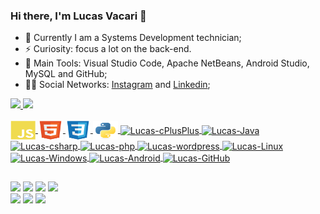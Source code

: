 ### Hi there, I'm Lucas Vacari 👋

- 🌱 Currently I am a Systems Development technician;
- ⚡ Curiosity: focus a lot on the back-end. 
- 🎒 Main Tools: Visual Studio Code, Apache NetBeans, Android Studio, MySQL and GitHub;
- 🙋‍♂️ Social Networks: [Instagram](https://www.instagram.com/lucas_vacarii/) and [Linkedin](https://www.linkedin.com/in/lucas-vacari-80139a228/);

<!--Parte dos quadros-->
<div>
  <a href="https://github.com/BrookSK">
  <img height="180em" src="https://github-readme-stats.vercel.app/api?username=BrookSK&show_icons=true&theme=transparent"/>
  <img height="180em" src="https://github-readme-stats.vercel.app/api/top-langs/?username=BrookSK&layout=compact&theme=transparent"/>
</div>
  
  <!--Parte dos incones-->
<div style="display: inline_block"><br>
  <img align="center" alt="Rafa-Js" height="30" width="40" src="https://raw.githubusercontent.com/devicons/devicon/master/icons/javascript/javascript-plain.svg">
  <img align="center" alt="Rafa-HTML" height="30" width="40" src="https://raw.githubusercontent.com/devicons/devicon/master/icons/html5/html5-original.svg">
  <img align="center" alt="Rafa-CSS" height="30" width="40" src="https://raw.githubusercontent.com/devicons/devicon/master/icons/css3/css3-original.svg">
  <img align="center" alt="Lucas-Python" height="30" width="40" src="https://raw.githubusercontent.com/devicons/devicon/master/icons/python/python-original.svg">
  <img align="center" alt="Lucas-cPlusPlus" height="30" width="40" src="https://icongr.am/devicon/cplusplus-original.svg?size=128&color=currentColor">
  <img align="center" alt="Lucas-Java" height="30" width="40" src="https://icongr.am/devicon/java-original.svg?size=128&color=currentColor">
  <img align="center" alt="Lucas-csharp" height="30" width="40" src="https://icongr.am/devicon/csharp-original.svg?size=128&color=currentColor">
  <img align="center" alt="Lucas-php" height="30" width="40" src="https://icongr.am/devicon/php-original.svg?size=125&color=currentColor">
  <img align="center" alt="Lucas-wordpress" height="30" width="40" src="https://icongr.am/devicon/wordpress-original.svg?size=125&color=currentColor">
  <img align="center" alt="Lucas-Linux" height="30" width="40" src="https://icongr.am/devicon/linux-plain.svg?size=128&color=ffffff">
  <img align="center" alt="Lucas-Windows" height="30" width="40" src="https://icongr.am/devicon/windows8-original.svg?size=128&color=currentColor">
  <img align="center" alt="Lucas-Android" height="30" width="40" src="https://icongr.am/devicon/android-original.svg?size=128&color=currentColor">
  <img align="center" alt="Lucas-GitHub" height="30" width="40" src="https://icongr.am/octicons/mark-github.svg?size=128&color=ffffff">
</div>
  
  ##
  
  <!--Parte dos incones com links-->
<div> 
  <a href="https://www.instagram.com/lucas_vacarii/" target="_blank"><img src="https://img.shields.io/badge/-Instagram-%23E4405F?style=for-the-badge&logo=instagram&logoColor=white" target="_blank"></a>
  <a href = "mailto:lucasrvacari99@gmail.com"><img src="https://img.shields.io/badge/Gmail-D14836?style=for-the-badge&logo=gmail&logoColor=white" target="_blank"></a>
  <a href="https://www.linkedin.com/in/lucas-vacari-80139a228" target="_blank"><img src="https://img.shields.io/badge/-LinkedIn-%230077B5?style=for-the-badge&logo=linkedin&logoColor=white" target="_blank"></a> 
  <a href="https://github.com/BrookSK" target="_blank"><img src="https://img.shields.io/badge/GitHub-100000?style=for-the-badge&logo=github&logoColor=white" target="_blank"></a> 
</div>
  <a href="https://steamcommunity.com/id/lucasrvacari99men/" target="_blank"><img src="https://img.shields.io/badge/Steam-000000?style=for-the-badge&logo=steam&logoColor=white" target="_blank"></a> 
  <a href="https://steamcommunity.com/id/lucasrvacari99men/" target="_blank"><img src="https://img.shields.io/badge/Counter_Strike-000000?style=for-the-badge&logo=counter-strike&logoColor=white" target="_blank"></a> 
  <a href="https://open.spotify.com/user/31dn3nbh6vgbxhbwrwscblecdkh4" target="_blank"><img src="https://img.shields.io/badge/Spotify-1ED760?&style=for-the-badge&logo=spotify&logoColor=white" target="_blank"></a> 
</div>
